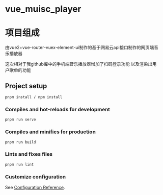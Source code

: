 # vue_muisc_player

# 项目组成

由vue2+vue-router-vuex-element-ui制作的基于网易云api接口制作的网页端音乐播放器 

这次相对于我github库中的手机端音乐播放器增加了扫码登录功能 以及渲染出用户歌单的功能

## Project setup

```
pnpm install / npm install
```

### Compiles and hot-reloads for development

```
pnpm run serve
```

### Compiles and minifies for production

```
pnpm run build
```

### Lints and fixes files

```
pnpm run lint
```

### Customize configuration

See [Configuration Reference](https://cli.vuejs.org/config/).
